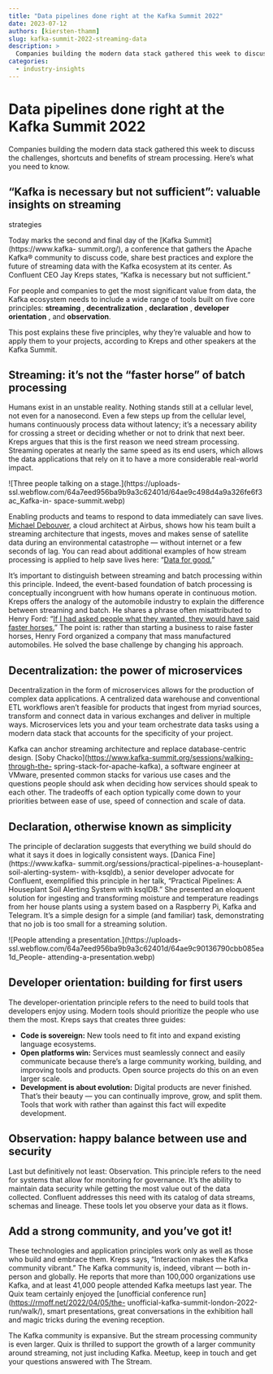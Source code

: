 ```yaml
---
title: "Data pipelines done right at the Kafka Summit 2022"
date: 2023-07-12
authors: [kiersten-thamm]
slug: kafka-summit-2022-streaming-data
description: >
  Companies building the modern data stack gathered this week to discuss the challenges, shortcuts and benefits of stream processing. Here’s what you need to know.
categories:
  - industry-insights
---
```


# Data pipelines done right at the Kafka Summit 2022

Companies building the modern data stack gathered this week to discuss the challenges, shortcuts and benefits of stream processing. Here’s what you need to know.

<!-- more -->

## “Kafka is necessary but not sufficient”: valuable insights on streaming
strategies

Today marks the second and final day of the [Kafka Summit](https://www.kafka-
summit.org/), a conference that gathers the Apache Kafka® community to discuss
code, share best practices and explore the future of streaming data with the
Kafka ecosystem at its center. As Confluent CEO Jay Kreps states, “Kafka is
necessary but not sufficient.”

For people and companies to get the most significant value from data, the
Kafka ecosystem needs to include a wide range of tools built on five core
principles: **streaming** , **decentralization** , **declaration** ,
**developer orientation** , and **observation**.

This post explains these five principles, why they’re valuable and how to
apply them to your projects, according to Kreps and other speakers at the
Kafka Summit.  

## Streaming: it’s not the “faster horse” of batch processing

Humans exist in an unstable reality. Nothing stands still at a cellular level,
not even for a nanosecond. Even a few steps up from the cellular level, humans
continuously process data without latency; it’s a necessary ability for
crossing a street or deciding whether or not to drink that next beer. Kreps
argues that this is the first reason we need stream processing. Streaming
operates at nearly the same speed as its end users, which allows the data
applications that rely on it to have a more considerable real-world impact.  

![Three people talking on a stage.](https://uploads-
ssl.webflow.com/64a7eed956ba9b9a3c62401d/64ae9c498d4a9a326fe6f3ac_Kafka-in-
space-summit.webp)

Enabling products and teams to respond to data immediately can save lives.
[Michael Debouver](https://www.kafka-summit.org/sessions/kafka-in-space), a
cloud architect at Airbus, shows how his team built a streaming architecture
that ingests, moves and makes sense of satellite data during an environmental
catastrophe — without internet or a few seconds of lag. You can read about
additional examples of how stream processing is applied to help save lives
here: “[Data for good.](/blog/big-data-for-public-good)”

It’s important to distinguish between streaming and batch processing within
this principle. Indeed, the event-based foundation of batch processing is
conceptually incongruent with how humans operate in continuous motion. Kreps
offers the analogy of the automobile industry to explain the difference
between streaming and batch. He shares a phrase often misattributed to Henry
Ford: “[If I had asked people what they wanted, they would have said faster
horses.](https://hbr.org/2011/08/henry-ford-never-said-the-fast)” The point
is: rather than starting a business to raise faster horses, Henry Ford
organized a company that mass manufactured automobiles. He solved the base
challenge by changing his approach.  

## Decentralization: the power of microservices

Decentralization in the form of microservices allows for the production of
complex data applications. A centralized data warehouse and conventional ETL
workflows aren’t feasible for products that ingest from myriad sources,
transform and connect data in various exchanges and deliver in multiple ways.
Microservices lets you and your team orchestrate data tasks using a modern
data stack that accounts for the specificity of your project.

Kafka can anchor streaming architecture and replace database-centric design.
[Soby Chacko](https://www.kafka-summit.org/sessions/walking-through-the-
spring-stack-for-apache-kafka), a software engineer at VMware, presented
common stacks for various use cases and the questions people should ask when
deciding how services should speak to each other. The tradeoffs of each option
typically come down to your priorities between ease of use, speed of
connection and scale of data.  

## Declaration, otherwise known as simplicity

The principle of declaration suggests that everything we build should do what
it says it does in logically consistent ways. [Danica Fine](https://www.kafka-
summit.org/sessions/practical-pipelines-a-houseplant-soil-alerting-system-
with-ksqldb), a senior developer advocate for Confluent, exemplified this
principle in her talk, “Practical Pipelines: A Houseplant Soil Alerting System
with ksqlDB.” She presented an eloquent solution for ingesting and
transforming moisture and temperature readings from her house plants using a
system based on a Raspberry Pi, Kafka and Telegram. It’s a simple design for a
simple (and familiar) task, demonstrating that no job is too small for a
streaming solution.  

![People attending a presentation.](https://uploads-
ssl.webflow.com/64a7eed956ba9b9a3c62401d/64ae9c90136790cbb085ea1d_People-
attending-a-presentation.webp)

## Developer orientation: building for first users

The developer-orientation principle refers to the need to build tools that
developers enjoy using. Modern tools should prioritize the people who use them
the most. Kreps says that creates three guides:

  * **Code is sovereign:** New tools need to fit into and expand existing language ecosystems.
  * **Open platforms win:** Services must seamlessly connect and easily communicate because there’s a large community working, building, and improving tools and products. Open source projects do this on an even larger scale.
  * **Development is about evolution:** Digital products are never finished. That’s their beauty — you can continually improve, grow, and split them. Tools that work with rather than against this fact will expedite development.

## Observation: happy balance between use and security

Last but definitively not least: Observation. This principle refers to the
need for systems that allow for monitoring for governance. It’s the ability to
maintain data security while getting the most value out of the data collected.
Confluent addresses this need with its catalog of data streams, schemas and
lineage. These tools let you observe your data as it flows.  

## Add a strong community, and you’ve got it!

These technologies and application principles work only as well as those who
build and embrace them. Kreps says, “Interaction makes the Kafka community
vibrant.” The Kafka community is, indeed, vibrant — both in-person and
globally. He reports that more than 100,000 organizations use Kafka, and at
least 41,000 people attended Kafka meetups last year. The Quix team certainly
enjoyed the [unofficial conference run](https://rmoff.net/2022/04/05/the-
unofficial-kafka-summit-london-2022-run/walk/), smart presentations, great
conversations in the exhibition hall and magic tricks during the evening
reception.

The Kafka community is expansive. But the stream processing community is even
larger. Quix is thrilled to support the growth of a larger community around
streaming, not just including Kafka. Meetup, keep in touch and get your
questions answered with The Stream.





